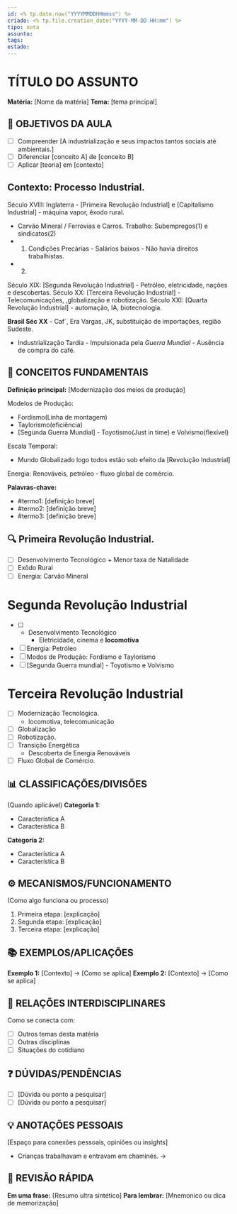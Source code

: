 ```yaml
---
id: <% tp.date.now("YYYYMMDDHHmmss") %>
criado: <% tp.file.creation_date("YYYY-MM-DD HH:mm") %>
tipo: nota
assunto:
tags:
estado:
---
```

# TÍTULO DO ASSUNTO
**Matéria:** [Nome da matéria]  **Tema:** [tema principal]

## 🎯 OBJETIVOS DA AULA
- [ ] Compreender [A industrialização e seus impactos tantos sociais até ambientais.]
- [ ] Diferenciar [conceito A] de [conceito B]
- [ ] Aplicar [teoria] em [contexto]

## Contexto: Processo Industrial. 
Século XVIII: Inglaterra - [Primeira Revolução Industrial] e [Capitalismo Industrial] - máquina vapor, êxodo rural.
- Carvão Mineral / Ferrovias e Carros. 
Trabalho: Subempregos(1) e sindicatos(2) 
- 1) Condições Precárias - Salários baixos - Não havia direitos trabalhistas. 
- 2) 
Século XIX: [Segunda Revolução Industrial] - Petróleo, eletricidade, nações e descobertas. 
Século XX: [Terceira Revolução Industrial] - Telecomunicações, ,globalização e robotização.
Século XXI: [Quarta Revolução Industrial] - automação, IA, biotecnologia. 

**Brasil Séc XX** - Caf´, Era Vargas, JK, substituição de importações, região Sudeste. 
-  Industrialização Tardia - Impulsionada pela *Guerra Mundial*  - Ausência de compra do café. 

## 📖 CONCEITOS FUNDAMENTAIS
**Definição principal:**
[Modernização dos meios de produção]

Modelos de Produção: 
- Fordismo(Linha de montagem)
- Taylorismo(eficiência)
- [Segunda Guerra Mundial] - Toyotismo(Just in time) e Volvismo(flexível)

Escala Temporal: 
- Mundo Globalizado logo todos estão sob efeito da [Revolução Industrial]

Energia: 
Renováveis, petróleo - fluxo global de comércio.

**Palavras-chave:**
- #termo1: [definição breve]
- #termo2: [definição breve]
- #termo3: [definição breve]

## 🔍 Primeira Revolução Industrial.
- [ ] Desenvolvimento Tecnológico + Menor taxa de Natalidade
- [ ] Exôdo Rural
- [ ] Energia: Carvão Mineral

# Segunda Revolução Industrial
- [ ] + Desenvolvimento Tecnológico  
	- Eletricidade, cinema e **locomotiva**
- [ ] Energia: Petróleo
- [ ] Modos de Produção: Fordismo e Taylorismo
- [ ] [Segunda Guerra mundial] - Toyotismo e Volvismo

# Terceira Revolução Industrial
- [ ] Modernização Tecnológica. 
	- locomotiva, telecomunicação
- [ ] Globalização
- [ ] Robotização.
- [ ] Transição Energética
	- Descoberta de Energia Renováveis
- [ ] Fluxo Global de Comércio. 
## 📊 CLASSIFICAÇÕES/DIVISÕES
(Quando aplicável)
**Categoria 1:**
- Característica A
- Característica B

**Categoria 2:**
- Característica A
- Característica B

## ⚙️ MECANISMOS/FUNCIONAMENTO
(Como algo funciona ou processo)
1. Primeira etapa: [explicação]
2. Segunda etapa: [explicação]
3. Terceira etapa: [explicação]

## 📚 EXEMPLOS/APLICAÇÕES
**Exemplo 1:** [Contexto] → [Como se aplica]
**Exemplo 2:** [Contexto] → [Como se aplica]

## 🔗 RELAÇÕES INTERDISCIPLINARES
Como se conecta com:
- [ ] Outros temas desta matéria
- [ ] Outras disciplinas
- [ ] Situações do cotidiano

## ❓ DÚVIDAS/PENDÊNCIAS
- [ ] [Dúvida ou ponto a pesquisar]
- [ ] [Dúvida ou ponto a pesquisar]

## 💡 ANOTAÇÕES PESSOAIS
[Espaço para conexões pessoais, opiniões ou insights]
- Crianças trabalhavam e entravam em chaminés. -> 

## 📌 REVISÃO RÁPIDA
**Em uma frase:** [Resumo ultra sintético]
**Para lembrar:** [Mnemonico ou dica de memorização]